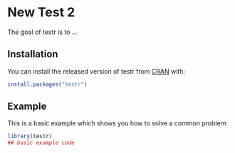 
# New Test 2

<!-- badges: start -->
<!-- badges: end -->

The goal of testr is to ...

## Installation

You can install the released version of testr from [CRAN](https://CRAN.R-project.org) with:

``` r
install.packages("testr")
```

## Example

This is a basic example which shows you how to solve a common problem:

``` r
library(testr)
## basic example code
```

